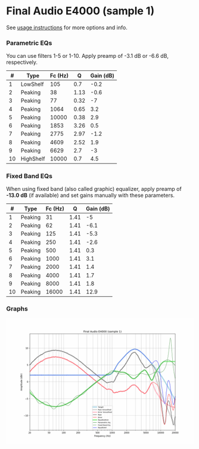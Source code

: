 # Final Audio E4000 (sample 1)
See [usage instructions](https://github.com/jaakkopasanen/AutoEq#usage) for more options and info.

### Parametric EQs
You can use filters 1-5 or 1-10. Apply preamp of -3.1 dB or -6.6 dB, respectively.

|   # | Type      |   Fc (Hz) |    Q |   Gain (dB) |
|-----|-----------|-----------|------|-------------|
|   1 | LowShelf  |       105 | 0.7  |        -0.2 |
|   2 | Peaking   |        38 | 1.13 |        -0.6 |
|   3 | Peaking   |        77 | 0.32 |        -7   |
|   4 | Peaking   |      1064 | 0.65 |         3.2 |
|   5 | Peaking   |     10000 | 0.38 |         2.9 |
|   6 | Peaking   |      1853 | 3.26 |         0.5 |
|   7 | Peaking   |      2775 | 2.97 |        -1.2 |
|   8 | Peaking   |      4609 | 2.52 |         1.9 |
|   9 | Peaking   |      6629 | 2.7  |        -3   |
|  10 | HighShelf |     10000 | 0.7  |         4.5 |

### Fixed Band EQs
When using fixed band (also called graphic) equalizer, apply preamp of **-13.0 dB** (if available) and set gains manually with these parameters.

|   # | Type    |   Fc (Hz) |    Q |   Gain (dB) |
|-----|---------|-----------|------|-------------|
|   1 | Peaking |        31 | 1.41 |        -5   |
|   2 | Peaking |        62 | 1.41 |        -6.1 |
|   3 | Peaking |       125 | 1.41 |        -5.3 |
|   4 | Peaking |       250 | 1.41 |        -2.6 |
|   5 | Peaking |       500 | 1.41 |         0.3 |
|   6 | Peaking |      1000 | 1.41 |         3.1 |
|   7 | Peaking |      2000 | 1.41 |         1.4 |
|   8 | Peaking |      4000 | 1.41 |         1.7 |
|   9 | Peaking |      8000 | 1.41 |         1.8 |
|  10 | Peaking |     16000 | 1.41 |        12.9 |

### Graphs
![](./Final%20Audio%20E4000%20(sample%201).png)
